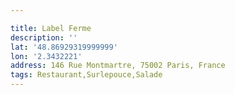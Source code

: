 ```yaml
---

title: Label Ferme
description: ''
lat: '48.86929319999999'
lon: '2.3432221'
address: 146 Rue Montmartre, 75002 Paris, France
tags: Restaurant,Surlepouce,Salade
---
```

